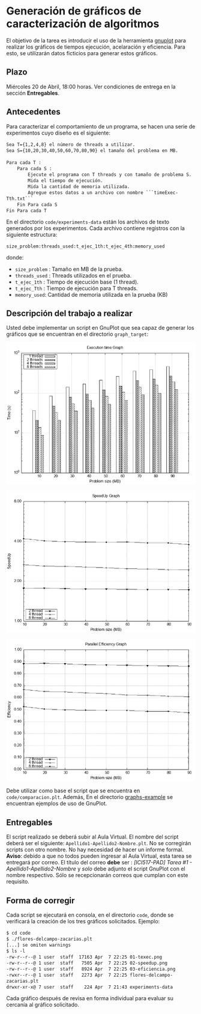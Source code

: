 # Generación de gráficos de caracterización de algoritmos

El objetivo de la tarea es introducir el uso de la herramienta [gnuplot](http://www.gnuplot.info) para realizar los gráficos de tiempos ejecución, acelaración y eficiencia. Para esto, se utilizarán datos ficticios para generar estos gráficos.

## Plazo

Miércoles 20 de Abril, 18:00 horas. Ver condiciones de entrega en la sección **Entregables**.

## Antecedentes

Para caracterizar el comportamiento de un programa, se hacen una serie de experimentos cuyo diseño es el siguiente:

```
Sea T={1,2,4,8} el número de threads a utilizar.
Sea S={10,20,30,40,50,60,70,80,90} el tamaño del problema en MB.

Para cada T :
	Para cada S :
		Ejecute el programa con T threads y con tamaño de problema S.
		Mida el tiempo de ejecución.
		Mida la cantidad de memoria utilizada.
		Agregue estos datos a un archivo con nombre ```timeExec-Tth.txt```
	Fin Para cada S
Fin Para cada T	
```

En el directorio ```code/experiments-data``` están los archivos de texto generados por los experimentos. Cada archivo contiene registros con la siguiente estructura:

```
size_problem:threads_used:t_ejec_1th:t_ejec_4th:memory_used
```

donde:
* ```size_problem``` : Tamaño en MB de la prueba.
* ```threads_used``` : Threads utilizados en el prueba.
* ```t_ejec_1th``` : Tiempo de ejecución base (1 thread).
* ```t_ejec_Tth``` : Tiempo de ejecución para T threads.
* ```memory_used```: Cantidad de memoria utilizada en la prueba (KB)

## Descripción del trabajo a realizar

Usted debe implementar un script en GnuPlot que sea capaz de generar los gráficos que se encuentran en el directorio ```graph_target```:

![](https://github.com/g-courses/ICI517/blob/main/tareas/tarea01/graph-target/01-texec.png)

![](https://github.com/g-courses/ICI517/blob/main/tareas/tarea01/graph-target/02-speedup.png)

![](https://github.com/g-courses/ICI517/blob/main/tareas/tarea01/graph-target/03-eficiencia.png)

Debe utilizar como base el script que se encuentra en ```code/comparacion.plt```. Además, En el directorio [graphs-example](https://github.com/g-courses/ICI517/edit/main/tareas/tarea01/graph-examples) se encuentran ejemplos de uso de GnuPlot.

## Entregables

El script realizado se deberá subir al Aula Virtual. El nombre del script deberá ser el siguiente: ```Apellido1-Apellido2-Nombre.plt```. No se corregirán scripts con otro nombre. No hay necesidad de hacer un informe formal.
**Aviso**: debido a que no todos pueden ingresar al Aula Virtual, esta tarea se entregará por correo. El título del correo **debe** ser : *[ICI517-PAD] Tarea #1 - Apellido1-Apellido2-Nombre* y *solo* debe adjunto el script GnuPlot con el nombre respectivo. Sólo se recepcionarán correos que cumplan con este requisito.
 
## Forma de corregir

Cada script se ejecutará en consola, en el directorio ```code```, donde se verificará la creación de los tres gráficos solicitados. Ejemplo:

```
$ cd code
$ ./flores-delcampo-zacarias.plt
[...] se omiten warnings
$ ls -l 
-rw-r--r--@ 1 user  staff  17163 Apr  7 22:25 01-texec.png
-rw-r--r--@ 1 user  staff   7505 Apr  7 22:25 02-speedup.png
-rw-r--r--@ 1 user  staff   8924 Apr  7 22:25 03-eficiencia.png
-rwxr--r--@ 1 user  staff   2273 Apr  7 22:25 flores-delcampo-zacarias.plt
drwxr-xr-x@ 7 user  staff    224 Apr  7 21:43 experiments-data
```

Cada gráfico después de revisa en forma individual para evaluar su cercanía al gráfico solicitado.

